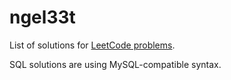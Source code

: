 # ngel33t

List of solutions for [LeetCode problems](https://leetcode.com/problemset/).

SQL solutions are using MySQL-compatible syntax.
